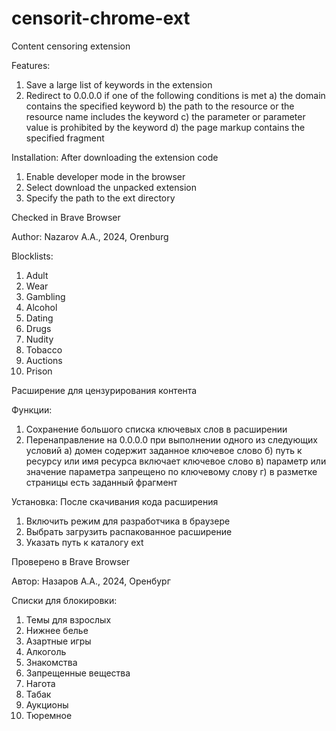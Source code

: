 # censorit-chrome-ext

Content censoring extension

Features:

1. Save a large list of keywords in the extension
2. Redirect to 0.0.0.0 if one of the following conditions is met
a) the domain contains the specified keyword
b) the path to the resource or the resource name includes the keyword
c) the parameter or parameter value is prohibited by the keyword
d) the page markup contains the specified fragment

Installation: After downloading the extension code
1) Enable developer mode in the browser
2) Select download the unpacked extension
3) Specify the path to the ext directory

Checked in Brave Browser

Author: Nazarov A.A., 2024, Orenburg

Blocklists:
1) Adult
2) Wear
3) Gambling
4) Alcohol
5) Dating
6) Drugs
7) Nudity
8) Tobacco
9) Auctions
10) Prison

Расширение для цензурирования контента

Функции:

1. Сохранение большого списка ключевых слов в расширении
2. Перенаправление на 0.0.0.0 при выполнении одного из следующих условий
а) домен содержит заданное ключевое слово
б) путь к ресурсу или имя ресурса включает ключевое слово
в) параметр или значение параметра запрещено по ключевому слову
г) в разметке страницы есть заданный фрагмент

Установка: После скачивания кода расширения
1) Включить режим для разработчика в браузере
2) Выбрать загрузить распакованное расширение
3) Указать путь к каталогу ext

Проверено в Brave Browser

Автор: Назаров А.А., 2024, Оренбург

Списки для блокировки:

1) Темы для взрослых
2) Нижнее белье
3) Азартные игры
4) Алкоголь
5) Знакомства
6) Запрещенные вещества
7) Нагота
8) Табак
9) Аукционы
10) Тюремное
